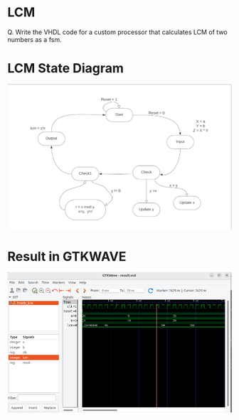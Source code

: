 # LCM

Q. Write the VHDL code for a custom processor that calculates LCM of two numbers as a fsm.<br>

# LCM State Diagram
<img src="./lcmstate.png" alt="jk" />

# Result in GTKWAVE
<img src="./LCM.png" alt="LCM" />
